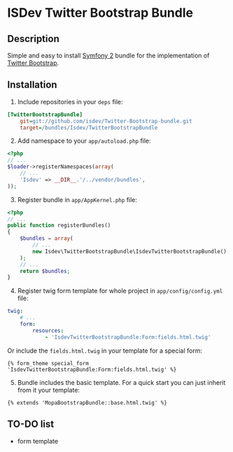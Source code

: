 ISDev Twitter Bootstrap Bundle
==============================

Description
-----------

Simple and easy to install [Symfony 2](http://symfony.com/) bundle for the implementation of [Twitter Bootstrap](http://twitter.github.com/bootstrap/).

Installation
------------

1. Include repositories in your `deps` file:

``` ini
[TwitterBootstrapBundle]
    git=git://github.com/isdev/Twitter-Bootstrap-bundle.git
    target=/bundles/Isdev/TwitterBootstrapBundle
```

2. Add namespace to your `app/autoload.php` file:

``` php
<?php
// ...
$loader->registerNamespaces(array(
    // ...
    'Isdev' => __DIR__.'/../vendor/bundles',
));
```

3. Register bundle in `app/AppKernel.php` file:

``` php
<?php
// ...
public function registerBundles()
{
    $bundles = array(
        // ...
        new Isdev\TwitterBootstrapBundle\IsdevTwitterBootstrapBundle()
    );
    // ...
    return $bundles;
}
```

4. Register twig form template for whole project in `app/config/config.yml` file:

``` yaml
twig:
    # ...
    form:
        resources:
            - 'IsdevTwitterBootstrapBundle:Form:fields.html.twig'
```

Or include the `fields.html.twig` in your template for a special form:

``` jinja
{% form_theme special_form 'IsdevTwitterBootstrapBundle:Form:fields.html.twig' %}
```

5. Bundle includes the basic template. For a quick start you can just inherit from it your template:

``` jinja
{% extends 'MopaBootstrapBundle::base.html.twig' %}
```

TO-DO list
----------

- form template
